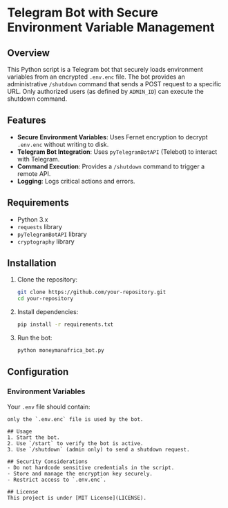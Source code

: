 # Telegram Bot with Secure Environment Variable Management

## Overview
This Python script is a Telegram bot that securely loads environment variables from an encrypted `.env.enc` file. The bot provides an administrative `/shutdown` command that sends a POST request to a specific URL. Only authorized users (as defined by `ADMIN_ID`) can execute the shutdown command.

## Features
- **Secure Environment Variables**: Uses Fernet encryption to decrypt `.env.enc` without writing to disk.
- **Telegram Bot Integration**: Uses `pyTelegramBotAPI` (Telebot) to interact with Telegram.
- **Command Execution**: Provides a `/shutdown` command to trigger a remote API.
- **Logging**: Logs critical actions and errors.

## Requirements
- Python 3.x
- `requests` library
- `pyTelegramBotAPI` library
- `cryptography` library

## Installation

1. Clone the repository:
    ```bash
    git clone https://github.com/your-repository.git
    cd your-repository
    ```
2. Install dependencies:
    ```bash
    pip install -r requirements.txt
    ```
5. Run the bot:
    ```bash
    python moneymanafrica_bot.py
    ```

## Configuration
### Environment Variables
Your `.env` file should contain:
```
only the `.env.enc` file is used by the bot.

## Usage
1. Start the bot.
2. Use `/start` to verify the bot is active.
3. Use `/shutdown` (admin only) to send a shutdown request.

## Security Considerations
- Do not hardcode sensitive credentials in the script.
- Store and manage the encryption key securely.
- Restrict access to `.env.enc`.

## License
This project is under [MIT License](LICENSE).

